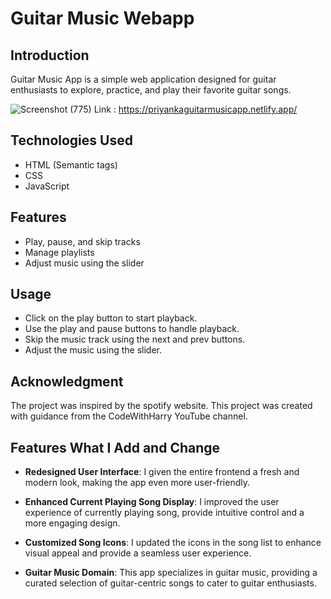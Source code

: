 # Guitar Music Webapp

## Introduction
Guitar Music App is a simple web application designed for guitar enthusiasts to explore, practice, and play their favorite guitar songs.

![Screenshot (775)](https://github.com/PriyankaBtech/GuitarMusic_App/assets/109729930/35bd77a2-1f47-428c-a3ef-cc53a2f54f95)
Link : https://priyankaguitarmusicapp.netlify.app/

## Technologies Used
- HTML (Semantic tags)
- CSS
- JavaScript

## Features

- Play, pause, and skip tracks
- Manage playlists
- Adjust music using the slider

## Usage

- Click on the play button to start playback.
- Use the play and pause buttons to handle playback.
- Skip the music track using the next and prev buttons.
- Adjust the music using the slider.

## Acknowledgment

The project was inspired by the spotify website. This project was created with guidance from the CodeWithHarry YouTube channel.


## Features What I Add and Change 

- **Redesigned User Interface**: I given the entire frontend a fresh and modern look, making the app even more user-friendly.

- **Enhanced Current Playing Song Display**: I improved the user experience of currently playing song, provide intuitive control and a more engaging design.

- **Customized Song Icons**: I updated the icons in the song list to enhance visual appeal and provide a seamless user experience.

- **Guitar Music Domain**: This app  specializes in guitar music, providing a curated selection of guitar-centric songs to cater to guitar enthusiasts.


